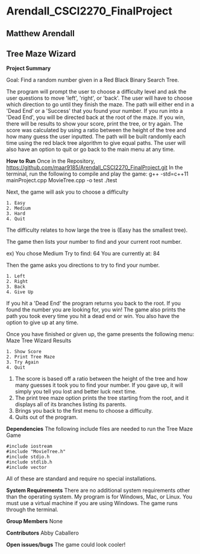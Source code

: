 # Arendall_CSCI2270_FinalProject

## Matthew Arendall
## Tree Maze Wizard

**Project Summary**

Goal: Find a random number given in a Red Black Binary Search Tree.

The program will prompt the user to choose a difficulty level and ask 
the user questions to move 'left', 'right', or 'back'.
The user will have to choose which direction to go until they finish the 
maze. The path will either end in a 'Dead End' or a 'Success' that you found your number.
If you run into a 'Dead End', you will be directed back at the root of the maze.
If you win, there will be results to show your score, print the tree, or try again.
The score was calculated by using a ratio between the height of the tree 
and how many guess the user inputted.
The path will be built randomly each time using the red black tree
algorithm to give equal paths. The user will also have an option to quit or go back to the main
menu at any time. 

**How to Run**
Once in the Repository, https://github.com/maar9185/Arendall_CSCI2270_FinalProject.git
In the terminal, run the following to compile and play the game:
	g++ -std=c++11 mainProject.cpp MovieTree.cpp -o test
	./test
	
Next, the game will ask you to choose a difficulty

	1. Easy
	2. Medium
	3. Hard
	4. Quit
	
The difficulty relates to how large the tree is (Easy has the smallest tree).

The game then lists your number to find and your current root number.

ex)
	You chose Medium
	Try to find: 64
	You are currently at: 84

Then the game asks you directions to try to find your number.

	1. Left
	2. Right
	3. Back
	4. Give Up
	
If you hit a 'Dead End' the program returns you back to the root. 
If you found the number you are looking for, you win! The game also prints
the path you took every time you hit a dead end or win.
You also have the option to give up at any time.

Once you have finished or given up, the game presents the following menu:
Maze Tree Wizard Results

	1. Show Score
    2. Print Tree Maze
    3. Try Again
    4. Quit

1. The score is based off a ratio between the height of the tree and how many 
guesses it took you to find your number. If you gave up, it will simply you tell
you lost and better luck next time.
2. The print tree maze option prints the tree starting from the root, and it
displays all of its branches listing its parents.
3. Brings you back to the first menu to choose a difficulty.
4. Quits out of the program.

**Dependencies**
The following include files are needed to run the Tree Maze Game

	#include iostream
	#include "MovieTree.h"
	#include stdio.h
	#include stdlib.h
	#include vector

All of these are standard and require no special installations.

**System Requirements**
There are no additional system requirements other than the operating system.
My program is for Windows, Mac, or Linux. You must use a virtual machine if 
you are using Windows. The game runs through the terminal.

**Group	Members**
None

**Contributors**
Abby Caballero

**Open issues/bugs**
The game could look cooler!
